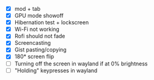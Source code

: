 - [x] mod + tab
- [x] GPU mode showoff
- [x] Hibernation test + lockscreen
- [x] Wi-Fi not working
- [x] Rofi should not fade
- [x] Screencasting
- [x] Gist pasting/copying
- [x] 180* screen flip
- [ ] Turning off the screen in wayland if at 0% brightness
- [ ] "Holding" keypresses in wayland
